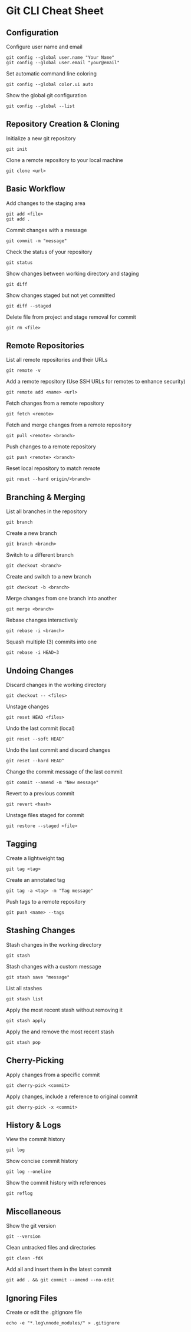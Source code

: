 # Git CLI Cheat Sheet

## Configuration
Configure user name and email
``` 
git config --global user.name "Your Name"
git config --global user.email "your@email"
```

Set automatic command line coloring
```
git config --global color.ui auto
```

Show the global git configuration
```
git config --global --list
```

## Repository Creation & Cloning
Initialize a new git repository
```
git init
```

Clone a remote repository to your local machine
```
git clone <url>
```

## Basic Workflow
Add changes to the staging area
```
git add <file>
git add .
```

Commit changes with a message
```
git commit -m "message"
```

Check the status of your repository
```
git status
```

Show changes between working directory and staging
```
git diff
```

Show changes staged but not yet committed
```
git diff --staged
```

Delete file from project and stage removal for commit
```
git rm <file>
```

## Remote Repositories
List all remote repositories and their URLs
```
git remote -v
```

Add a remote repository (Use SSH URLs for remotes to enhance security)
```
git remote add <name> <url>
```

Fetch changes from a remote repository
```
git fetch <remote>
```

Fetch and merge changes from a remote repository
```
git pull <remote> <branch>
```

Push changes to a remote repository
```
git push <remote> <branch>
```

Reset local repository to match remote
```
git reset --hard origin/<branch>
```

## Branching & Merging
List all branches in the repository
```
git branch
```

Create a new branch
```
git branch <branch>
```

Switch to a different branch
```
git checkout <branch>
```

Create and switch to a new branch
```
git checkout -b <branch>
```

Merge changes from one branch into another
```
git merge <branch>
```

Rebase changes interactively
```
git rebase -i <branch>
```

Squash multiple (3) commits into one
```
git rebase -i HEAD~3
```

## Undoing Changes
Discard changes in the working directory
```
git checkout -- <files>
```

Unstage changes
```
git reset HEAD <files>
```

Undo the last commit (local)
```
git reset --soft HEAD^
```

Undo the last commit and discard changes
```
git reset --hard HEAD^
```

Change the commit message of the last commit
```
git commit --amend -m "New message"
```

Revert to a previous commit
```
git revert <hash>
```

Unstage files staged for commit
```
git restore --staged <file>
```

## Tagging
Create a lightweight tag
```
git tag <tag>
```

Create an annotated tag
```
git tag -a <tag> -m "Tag message"
```

Push tags to a remote repository
```
git push <name> --tags
```

## Stashing Changes
Stash changes in the working directory
```
git stash
```

Stash changes with a custom message
```
git stash save "message"
```

List all stashes
```
git stash list
```

Apply the most recent stash without removing it
```
git stash apply
```

Apply the and remove the most recent stash
```
git stash pop
```

## Cherry-Picking
Apply changes from a specific commit
```
git cherry-pick <commit>
```

Apply changes, include a reference to original commit
```
git cherry-pick -x <commit>
```

## History & Logs
View the commit history
```
git log
```

Show concise commit history
```
git log --oneline
```

Show the commit history with references
```
git reflog
```

## Miscellaneous
Show the git version
```
git --version
```

Clean untracked files and directories
```
git clean -fdX
```

Add all and insert them in the latest commit
```
git add . && git commit --amend --no-edit
```

## Ignoring Files
Create or edit the .gitignore file
```
echo -e "*.log\nnode_modules/" > .gitignore
```